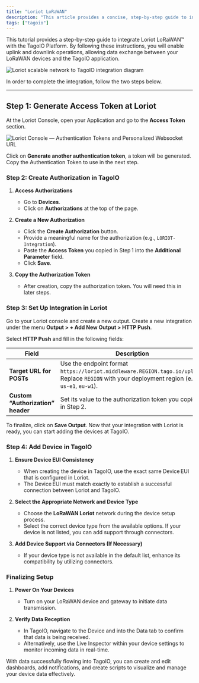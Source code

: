 ```yaml
---
title: "Loriot LoRaWAN"
description: "This article provides a concise, step-by-step guide to integrate Loriot LoRaWAN™ with the TagoIO Platform, enabling uplink and downlink operations and detailing how to generate an access token in the Loriot Console."
tags: ["tagoio"]
---
```

This tutorial provides a step-by-step guide to integrate Loriot LoRaWAN™ with the TagoIO Platform. By following these instructions, you will enable uplink and downlink operations, allowing data exchange between your LoRaWAN devices and the TagoIO application.

![Loriot scalable network to TagoIO integration diagram](/docs_imagem/tagoio/loriot-lorawan-2.png)

In order to complete the integration, follow the two steps below.

---

## Step 1: Generate Access Token at Loriot

At the Loriot Console, open your Application and go to the **Access Token** section.

![Loriot Console — Authentication Tokens and Personalized Websocket URL](/docs_imagem/tagoio/loriot-lorawan-2.png)

Click on **Generate another authentication token**, a token will be generated. Copy the Authentication Token to use in the next step.

### Step 2: Create Authorization in TagoIO

1. **Access Authorizations**  
   - Go to **Devices**.  
   - Click on **Authorizations** at the top of the page.  

2. **Create a New Authorization**  
   - Click the **Create Authorization** button.  
   - Provide a meaningful name for the authorization (e.g., `LORIOT-Integration`).  
   - Paste the **Access Token** you copied in Step 1 into the **Additional Parameter** field.  
   - Click **Save**.

3. **Copy the Authorization Token**  
   - After creation, copy the authorization token. You will need this in later steps.

### Step 3: Set Up Integration in Loriot

Go to your Loriot console and create a new output. Create a new integration under the menu **Output > + Add New Output > HTTP Push**.

Select **HTTP Push** and fill in the following fields:

| Field | Description |
|-------|-------------|
| **Target URL for POSTs** | Use the endpoint format `https://loriot.middleware.REGION.tago.io/uplink`. Replace `REGION` with your deployment region (e.g., `us-e1`, `eu-w1`). |
| **Custom “Authorization” header** | Set its value to the authorization token you copied in Step 2. |

To finalize, click on **Save Output**. Now that your integration with Loriot is ready, you can start adding the devices at TagoIO.

### Step 4: Add Device in TagoIO

1. **Ensure Device EUI Consistency**  
   - When creating the device in TagoIO, use the exact same Device EUI that is configured in Loriot.  
   - The Device EUI must match exactly to establish a successful connection between Loriot and TagoIO.

2. **Select the Appropriate Network and Device Type**  
   - Choose the **LoRaWAN Loriot** network during the device setup process.  
   - Select the correct device type from the available options. If your device is not listed, you can add support through connectors.

3. **Add Device Support via Connectors (If Necessary)**  
   - If your device type is not available in the default list, enhance its compatibility by utilizing connectors.

### Finalizing Setup

1. **Power On Your Devices**  
   - Turn on your LoRaWAN device and gateway to initiate data transmission.

2. **Verify Data Reception**  
   - In TagoIO, navigate to the Device and into the Data tab to confirm that data is being received.  
   - Alternatively, use the Live Inspector within your device settings to monitor incoming data in real-time.

With data successfully flowing into TagoIO, you can create and edit dashboards, add notifications, and create scripts to visualize and manage your device data effectively.
